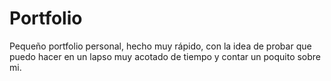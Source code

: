 # Portfolio

Pequeño portfolio personal, hecho muy rápido, con la idea de probar que puedo hacer en un lapso muy acotado de tiempo y contar un poquito sobre mi.
